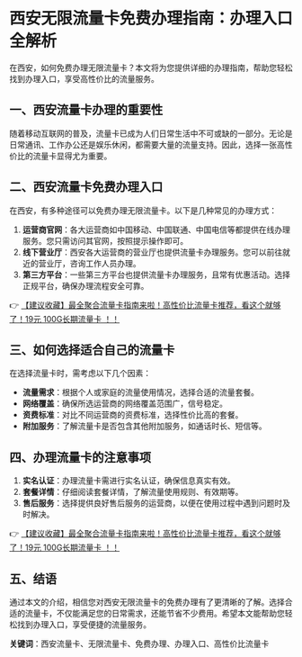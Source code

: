 # 西安无限流量卡免费办理指南：办理入口全解析

在西安，如何免费办理无限流量卡？本文将为您提供详细的办理指南，帮助您轻松找到办理入口，享受高性价比的流量服务。

## 一、西安流量卡办理的重要性

随着移动互联网的普及，流量卡已成为人们日常生活中不可或缺的一部分。无论是日常通讯、工作办公还是娱乐休闲，都需要大量的流量支持。因此，选择一张高性价比的流量卡显得尤为重要。

## 二、西安流量卡免费办理入口

在西安，有多种途径可以免费办理无限流量卡。以下是几种常见的办理方式：

1. **运营商官网**：各大运营商如中国移动、中国联通、中国电信等都提供在线办理服务。您只需访问其官网，按照提示操作即可。
2. **线下营业厅**：西安各大运营商的营业厅也提供流量卡办理服务。您可以前往就近的营业厅，咨询工作人员办理。
3. **第三方平台**：一些第三方平台也提供流量卡办理服务，且常有优惠活动。选择正规平台，确保办理流程安全可靠。

👉 [【建议收藏】最全聚合流量卡指南来啦！高性价比流量卡推荐，看这个就够了！19元 100G长期流量卡 ！！](https://bit.ly/Liuliangka)

## 三、如何选择适合自己的流量卡

在选择流量卡时，需考虑以下几个因素：

- **流量需求**：根据个人或家庭的流量使用情况，选择合适的流量套餐。
- **网络覆盖**：确保所选运营商的网络覆盖范围广，信号稳定。
- **资费标准**：对比不同运营商的资费标准，选择性价比高的套餐。
- **附加服务**：了解流量卡是否包含其他附加服务，如通话时长、短信等。

## 四、办理流量卡的注意事项

1. **实名认证**：办理流量卡需进行实名认证，确保信息真实有效。
2. **套餐详情**：仔细阅读套餐详情，了解流量使用规则、有效期等。
3. **售后服务**：选择提供良好售后服务的运营商，以便在使用过程中遇到问题时及时解决。

👉 [【建议收藏】最全聚合流量卡指南来啦！高性价比流量卡推荐，看这个就够了！19元 100G长期流量卡 ！！](https://bit.ly/Liuliangka)

## 五、结语

通过本文的介绍，相信您对西安无限流量卡的免费办理有了更清晰的了解。选择合适的流量卡，不仅能满足您的日常需求，还能节省不少费用。希望本文能帮助您轻松找到办理入口，享受便捷的流量服务。

**关键词**：西安流量卡、无限流量卡、免费办理、办理入口、高性价比流量卡